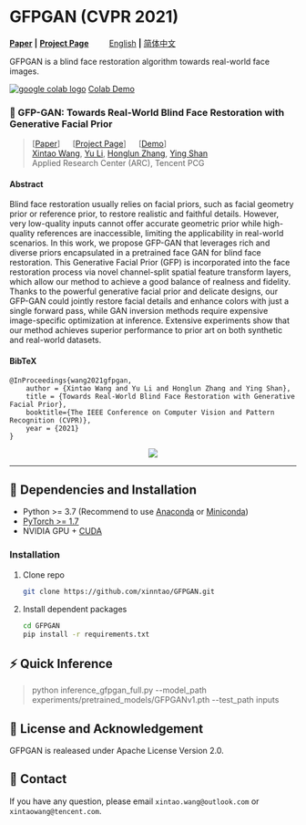 # GFPGAN (CVPR 2021)

[**Paper**](https://arxiv.org/abs/2101.04061) **|** [**Project Page**](https://xinntao.github.io/projects/gfpgan) &emsp;&emsp; [English](README.md) **|** [简体中文](README_CN.md)

GFPGAN is a blind face restoration algorithm towards real-world face images.

<a href="https://colab.research.google.com/drive/1sVsoBd9AjckIXThgtZhGrHRfFI6UUYOo"><img src="https://colab.research.google.com/assets/colab-badge.svg" alt="google colab logo"></a>
[Colab Demo](https://colab.research.google.com/drive/1sVsoBd9AjckIXThgtZhGrHRfFI6UUYOo)

### :book: GFP-GAN: Towards Real-World Blind Face Restoration with Generative Facial Prior
> [[Paper](https://arxiv.org/abs/2101.04061)] &emsp; [[Project Page](https://xinntao.github.io/projects/gfpgan)] &emsp; [[Demo]()] <br>
> [Xintao Wang](https://xinntao.github.io/), [Yu Li](https://yu-li.github.io/), [Honglun Zhang](https://scholar.google.com/citations?hl=en&user=KjQLROoAAAAJ), [Ying Shan](https://scholar.google.com/citations?user=4oXBp9UAAAAJ&hl=en) <br>
> Applied Research Center (ARC), Tencent PCG

#### Abstract

Blind face restoration usually relies on facial priors, such as facial geometry prior or reference prior, to restore realistic and faithful details. However, very low-quality inputs cannot offer accurate geometric prior while high-quality references are inaccessible, limiting the applicability in real-world scenarios. In this work, we propose GFP-GAN that leverages rich and diverse priors encapsulated in a pretrained face GAN for blind face restoration. This Generative Facial Prior (GFP) is incorporated into the face restoration process via novel channel-split spatial feature transform layers, which allow our method to achieve a good balance of realness and fidelity. Thanks to the powerful generative facial prior and delicate designs, our GFP-GAN could jointly restore facial details and enhance colors with just a single forward pass, while GAN inversion methods require expensive image-specific optimization at inference. Extensive experiments show that our method achieves superior performance to prior art on both synthetic and real-world datasets.

#### BibTeX

    @InProceedings{wang2021gfpgan,
        author = {Xintao Wang and Yu Li and Honglun Zhang and Ying Shan},
        title = {Towards Real-World Blind Face Restoration with Generative Facial Prior},
        booktitle={The IEEE Conference on Computer Vision and Pattern Recognition (CVPR)},
        year = {2021}
    }

<p align="center">
  <img src="https://xinntao.github.io/projects/GFPGAN_src/gfpgan_teaser.jpg">
</p>

---

## :wrench: Dependencies and Installation

- Python >= 3.7 (Recommend to use [Anaconda](https://www.anaconda.com/download/#linux) or [Miniconda](https://docs.conda.io/en/latest/miniconda.html))
- [PyTorch >= 1.7](https://pytorch.org/)
- NVIDIA GPU + [CUDA](https://developer.nvidia.com/cuda-downloads)

### Installation

1. Clone repo

    ```bash
    git clone https://github.com/xinntao/GFPGAN.git
    ```

1. Install dependent packages

    ```bash
    cd GFPGAN
    pip install -r requirements.txt
    ```

## :zap: Quick Inference

> python inference_gfpgan_full.py --model_path experiments/pretrained_models/GFPGANv1.pth --test_path inputs

## :scroll: License and Acknowledgement

GFPGAN is realeased under Apache License Version 2.0.

## :e-mail: Contact

If you have any question, please email `xintao.wang@outlook.com` or `xintaowang@tencent.com`.
